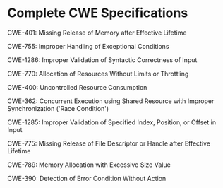 

# Complete CWE Specifications

CWE-401: Missing Release of Memory after Effective Lifetime

CWE-755: Improper Handling of Exceptional Conditions

CWE-1286: Improper Validation of Syntactic Correctness of Input

CWE-770: Allocation of Resources Without Limits or Throttling

CWE-400: Uncontrolled Resource Consumption

CWE-362: Concurrent Execution using Shared Resource with Improper Synchronization ('Race Condition')

CWE-1285: Improper Validation of Specified Index, Position, or Offset in Input

CWE-775: Missing Release of File Descriptor or Handle after Effective Lifetime

CWE-789: Memory Allocation with Excessive Size Value

CWE-390: Detection of Error Condition Without Action